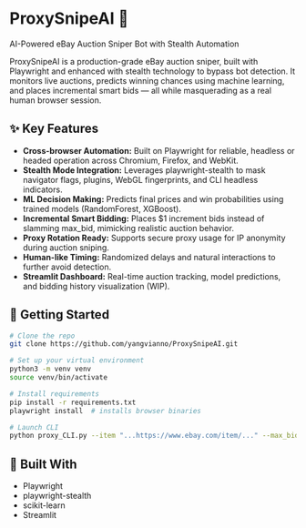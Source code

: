 # ProxySnipeAI 🎯

AI-Powered eBay Auction Sniper Bot with Stealth Automation

ProxySnipeAI is a production-grade eBay auction sniper, built with Playwright and enhanced with stealth technology to bypass bot detection. It monitors live auctions, predicts winning chances using machine learning, and places incremental smart bids — all while masquerading as a real human browser session.

## ✨ Key Features
- **Cross-browser Automation:** Built on Playwright for reliable, headless or headed operation across Chromium, Firefox, and WebKit.
- **Stealth Mode Integration:** Leverages playwright-stealth to mask navigator flags, plugins, WebGL fingerprints, and CLI headless indicators.
- **ML Decision Making:** Predicts final prices and win probabilities using trained models (RandomForest, XGBoost).
- **Incremental Smart Bidding:** Places $1 increment bids instead of slamming max_bid, mimicking realistic auction behavior.
- **Proxy Rotation Ready:** Supports secure proxy usage for IP anonymity during auction sniping.
- **Human-like Timing:** Randomized delays and natural interactions to further avoid detection.
- **Streamlit Dashboard:** Real-time auction tracking, model predictions, and bidding history visualization (WIP).

## 🚀 Getting Started

```bash
# Clone the repo
git clone https://github.com/yangvianno/ProxySnipeAI.git

# Set up your virtual environment
python3 -m venv venv
source venv/bin/activate

# Install requirements
pip install -r requirements.txt
playwright install  # installs browser binaries

# Launch CLI
python proxy_CLI.py --item "...https://www.ebay.com/item/..." --max_bid ... --offset 5
```

## 🙌 Built With
- Playwright
- playwright-stealth
- scikit-learn
- Streamlit
